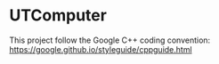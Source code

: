 # UTComputer

This project follow the Google C++ coding convention: https://google.github.io/styleguide/cppguide.html